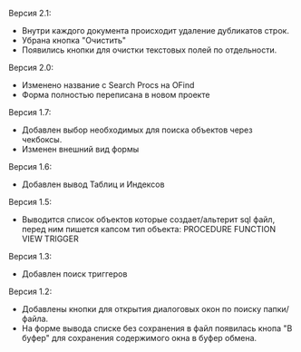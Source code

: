 Версия 2.1:
- Внутри каждого документа происходит удаление дубликатов строк.
- Убрана кнопка "Очистить"
- Появились кнопки для очистки текстовых полей по отдельности.

Версия 2.0:
- Изменено название с Search Procs на OFind
- Форма полностью переписана в новом проекте

Версия 1.7:
- Добавлен выбор необходимых для поиска объектов через чекбоксы. 
- Изменен внешний вид формы

Версия 1.6:
- Добавлен вывод Таблиц и Индексов

Версия 1.5:
- Выводится список объектов которые создает/альтерит sql файл, перед ним пишется капсом тип объекта:
  PROCEDURE
  FUNCTION
  VIEW
  TRIGGER
  
 Версия 1.3:
 - Добавлен поиск триггеров
 
 Версия 1.2:
 - Добавлены кнопки для открытия диалоговых окон по поиску папки/файла.
 - На форме вывода списке без сохранения в файл появилась кнопа "В буфер" для сохранения содержимого окна в буфер обмена.

